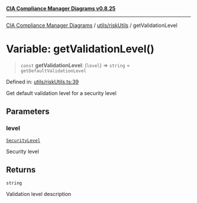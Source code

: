 [**CIA Compliance Manager Diagrams v0.8.25**](../../../README.md)

***

[CIA Compliance Manager Diagrams](../../../modules.md) / [utils/riskUtils](../README.md) / getValidationLevel

# Variable: getValidationLevel()

> `const` **getValidationLevel**: (`level`) => `string` = `getDefaultValidationLevel`

Defined in: [utils/riskUtils.ts:39](https://github.com/Hack23/cia-compliance-manager/blob/b7816746b3b7f5e02cb18303af9cc6696a8caef9/src/utils/riskUtils.ts#L39)

Get default validation level for a security level

## Parameters

### level

[`SecurityLevel`](../../../types/cia/type-aliases/SecurityLevel.md)

Security level

## Returns

`string`

Validation level description
